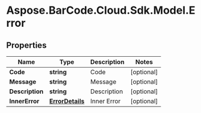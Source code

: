 # Aspose.BarCode.Cloud.Sdk.Model.Error

## Properties

Name | Type | Description | Notes
---- | ---- | ----------- | -----
**Code** | **string** | Code | [optional]
**Message** | **string** | Message | [optional]
**Description** | **string** | Description | [optional]
**InnerError** | [**ErrorDetails**](ErrorDetails.md) | Inner Error | [optional]

